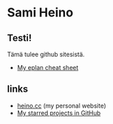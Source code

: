 # Sami Heino

## Testi!

Tämä tulee github sitesistä.

* [My eplan cheat sheet](http://gh.heino.cc/cs-eplan.html)

## links

* [heino.cc](https://heino.cc/) (my personal website)
* [My starred projects in GitHub](https://github.com/sampod?tab=stars)

